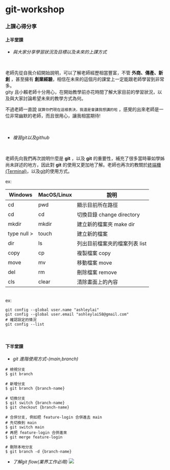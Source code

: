 # git-workshop

### 上課心得分享

#### 上半堂課

* _與大家分享學習狀況及目標以及未來的上課方式_
<br>

老師先從自我介紹開始說明，可以了解老師經歷相當豐富，不管 **外商、傳產、新創** ，甚至擁有 **創業經驗**，相信在未來的這個月的課堂上一定能跟老師學習到非常多。
<br>
gity 
且小賴老師十分用心，在開始教學前亦花時間了解大家目前的學習狀況，以及與大家討論希望未來的教學方式為何。
<br>

不過老師一直說  `就算你們現在這樣表決，我還是會講我想講的啦`  ，感覺的出來老師是一位非常幽默的老師，而且很用心，讓我相當期待!
<br><br><br>

* _複習git以及github_
<br>

老師先向我們再次說明什麼是 **git** ，以及 **git** 的重要性，補充了很多當時華如學姊尚未詳述的地方，因此對 **git** 的使用又更加地了解。老師也再次的教關於[終端機(Terminal)](https://zh.wikipedia.org/zh-tw/%E7%BB%88%E7%AB%AF_(macOS))，以及[git](https://zh.wikipedia.org/zh-tw/Git)的使用方式。
<br>

ex:
<br>

| Windows  | MacOS/Linux | 說明                        |
| -------- | ----------- | -------------------------- |
| cd       | pwd         | 顯示目前所在路徑              |
| cd       | cd          | 切換目錄 change directory   |
| mkdir    | mkdir       | 建立新的檔案夾  make dir     |
| type null > | touch    | 建立新的檔案                |
| dir      | ls          | 列出目前檔案夾的檔案列表  list   |
| copy     | cp     | 複製檔案   copy  |
| move     | mv     | 移動檔案   move  |
| del     | rm     | 刪除檔案    remove |
| cls     | clear     | 清除畫面上的內容     |

<br>
ex:
<br>

```bash=
git config --global user.name "ashleylai"
git config --global user.email "ashleylai58@gmail.com"
# 確認設定的情況
git config --list
```
<br>

#### 下半堂課

* _git 進階使用方式-(main,branch)_

```bash=
# 檢視分支
$ git branch

# 新增分支
$ git branch {branch-name}

# 切換分支
$ git switch {branch-name}   
$ git checkout {branch-name} 

# 合併分支, 例如把 feature-login 合併進去 main
# 先切換到 main
$ git switch main
# 再把 feature-login 合併進來
$ git merge feature-login

# 刪除本地分支
$ git branch -d {branch-name}

```


* _了解git flow(業界工作必用)_
![](https://i.imgur.com/rV7GdFn.png)


